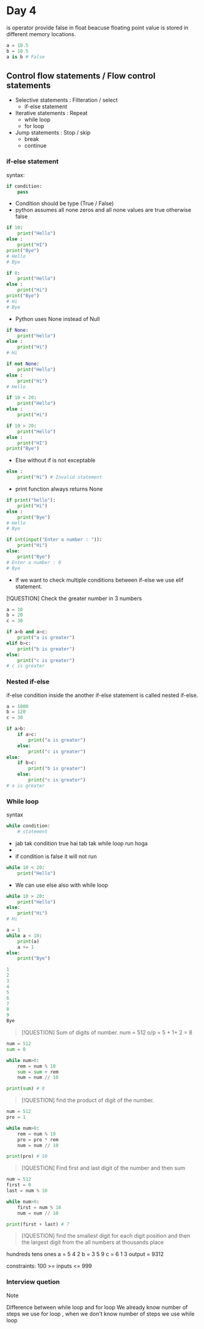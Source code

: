 # Day 4

is operator provide false in float beacuse floating point value is stored in different memory locations.
```python
a = 10.5
b = 10.5
a is b # False
```

## Control flow statements / Flow control statements

- Selective statements : Filteration / select
    - if-else statement
- Iterative statements : Repeat
    - while loop
    - for loop
- Jump statements : Stop / skip
    - break 
    - continue

### if-else statement
syntax:
```python
if condition:
    pass
```
- Condition should be <bool> type (True / False)
- python assumes all none zeros and all none values are true otherwise false
```python
if 10:
    print("Hello") 
else :
    print("HI")
print("Bye")
# Hello
# Bye
```
```python
if 0:
    print("Hello") 
else :
    print("Hi")
print("Bye")
# Hi
# Bye
```
- Python uses None instead of Null
```python
if None:
    print("Hello") 
else :
    print("Hi")
# Hi
```
```python
if not None:
    print("Hello") 
else :
    print("Hi")
# Hello
```

```python
if 10 < 20:
    print("Hello")
else :
    print("Hi")
```

```python
if 10 > 20:
    print("Hello")
else :
    print("HI")
print("Bye")
```

- Else without if is not exceptable
```python
else :
    print("Hi") # Invalid statement
```
- print function always returns None
```python
if print("hello"):
    print("Hi")
else :
    print("Bye") 
# Hello
# Bye
```
```python
if int(input("Enter a number : ")):
    print("Hi")
else:
    print("Bye")
# Enter a number : 0
# Bye
```

- If we want to check multiple conditions between if-else we use elif statement.

[!QUESTION]
Check the greater number in 3 numbers
```python
a = 10
b = 20
c = 30

if a>b and a>c:
    print("a is greater")
elif b>c:
    print("b is greater")
else:
    print("c is greater")
# c is greater
```

### Nested if-else
if-else condition inside the another if-else statement is called nested if-else.
```python
a = 1000
b = 120
c = 30

if a>b:
    if a>c:
        print("a is greater")
    else:
        print("c is greater")
else:
    if b>c:
        print("b is greater")
    else:
        print("c is greater")
# a is greater
```

### While loop
syntax
```python
while condition:
    # statement
```
- jab tak condition true hai tab tak while loop run hoga
- 
- if condition is false it will not run
```python
while 10 < 20:
    print("Hello")
```
- We can use else also with while loop
```python
while 10 > 20:
    print("Hello")
else:
    print("Hi")
# Hi
```

```python
a = 1
while a < 10:
    print(a)
    a += 1
else:
    print("Bye")

1
2
3
4
5
6
7
8
9
Bye
```

> [!QUESTION]
Sum of digits of number.
num = 512
o/p = 5 + 1+ 2 = 8

```python
num = 512
sum = 0

while num>0:
    rem = num % 10
    sum = sum + rem
    num = num // 10

print(sum) # 8
```

> [!QUESTION]
find the product of digit of the number.
```python
num = 512
pro = 1

while num>0:
    rem = num % 10
    pro = pro * rem
    num = num // 10

print(pro) # 10
```

> [!QUESTION]
Find first and last digit of the number and then sum
```python
num = 512
first = 0
last = num % 10

while num>0:
    first = num % 10
    num = num // 10

print(first + last) # 7
```

> [!QUESTION]
find the smallest digit for each digit position and then the largest digit from the all numbers at thousands place

hundreds tens ones
a = 5   4   2
b = 3   5   9
c = 6   1   3
output = 9312

constraints:
100 >= inputs <= 999 


### Interview quetion
> [!NOTE]
> Difference between while loop and for loop
> We already know number of steps we use for loop , when we don't know number of steps we use while loop

